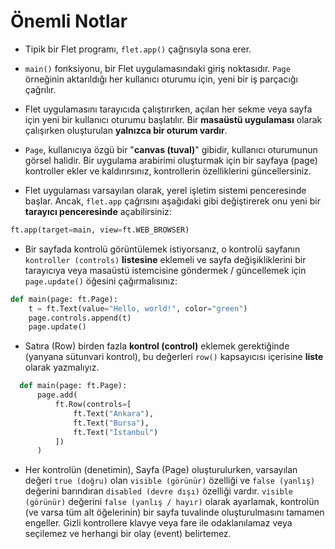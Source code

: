 # Önemli Notlar

* Tipik bir Flet programı, `flet.app()` çağrısıyla sona erer.

* `main()` fonksiyonu, bir Flet uygulamasındaki giriş noktasıdır. `Page` örneğinin aktarıldığı her kullanıcı oturumu için, yeni bir iş parçacığı çağrılır.

* Flet uygulamasını tarayıcıda çalıştırırken, açılan her sekme veya sayfa için yeni bir kullanıcı oturumu başlatılır. Bir **masaüstü uygulaması** olarak çalışırken oluşturulan **yalnızca bir oturum vardır**.

* `Page`, kullanıcıya özgü bir "**canvas (tuval)**" gibidir, kullanıcı oturumunun görsel halidir. Bir uygulama arabirimi oluşturmak için bir sayfaya (page) kontroller ekler ve kaldırırsınız, kontrollerin özelliklerini güncellersiniz.

* Flet uygulaması varsayılan olarak, yerel işletim sistemi penceresinde başlar. Ancak, `flet.app` çağrısını aşağıdaki gibi değiştirerek onu yeni bir **tarayıcı penceresinde** açabilirsiniz:

```python
ft.app(target=main, view=ft.WEB_BROWSER)
```

* Bir sayfada kontrolü görüntülemek istiyorsanız, o kontrolü sayfanın `kontroller (controls)` **listesine** eklemeli ve sayfa değişikliklerini bir tarayıcıya veya masaüstü istemcisine göndermek / güncellemek için `page.update()` öğesini çağırmalısınız:

```python
def main(page: ft.Page):        
    t = ft.Text(value="Hello, world!", color="green")    
    page.controls.append(t)    
    page.update()
```

* Satıra (Row) birden fazla **kontrol (control)** eklemek gerektiğinde (yanyana sütunvari kontrol), bu değerleri `row()` kapsayıcısı içerisine **liste** olarak yazmalıyız.

```python
  def main(page: ft.Page):
      page.add(
          ft.Row(controls=[
              ft.Text("Ankara"),
              ft.Text("Bursa"),
              ft.Text("İstanbul")
          ])
      )
```

* Her kontrolün (denetimin), Sayfa (Page) oluşturulurken, varsayılan değeri `true (doğru)` olan `visible (görünür)` özelliği ve `false (yanlış)` değerini barındıran `disabled (devre dışı)` özelliği vardır. `visible (görünür)` değerini `false (yanlış / hayır)` olarak ayarlamak, kontrolün (ve varsa tüm alt öğelerinin) bir sayfa tuvalinde oluşturulmasını tamamen engeller. Gizli kontrollere klavye veya fare ile odaklanılamaz veya seçilemez ve herhangi bir olay (event) 
  belirtemez.
